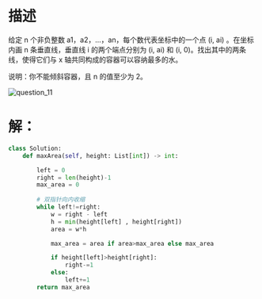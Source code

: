 # 描述
给定 n 个非负整数 a1，a2，...，an，每个数代表坐标中的一个点 (i, ai) 。在坐标内画 n 条垂直线，垂直线 i 的两个端点分别为 (i, ai) 和 (i, 0)。找出其中的两条线，使得它们与 x 轴共同构成的容器可以容纳最多的水。

说明：你不能倾斜容器，且 n 的值至少为 2。

![question_11](https://s2.ax1x.com/2019/11/04/Kxz3eH.md.jpg)

# 解：
```python
class Solution:
    def maxArea(self, height: List[int]) -> int:

        left = 0
        right = len(height)-1
        max_area = 0
        
        # 双指针向内收缩
        while left!=right:
            w = right - left
            h = min(height[left] , height[right])
            area = w*h

            max_area = area if area>max_area else max_area

            if height[left]>height[right]:
                right-=1
            else:
                left+=1
        return max_area
```
